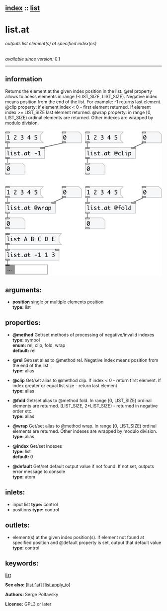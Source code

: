 [index](index.html) :: [list](category_list.html)
---

# list.at

###### outputs list element(s) at specified index(es)

*available since version:* 0.1

---


## information
Returns the element at the given index position in the list.
@rel property allows to acess elements in range (-LIST_SIZE, LIST_SIZE). Negative
            index means position from the end of the list. For example: -1 returns last
            element.
@clip property: if element index &lt; 0 - first element returned. If element index
            &gt;= LIST_SIZE last element returned.
@wrap property: in range [0, LIST_SIZE) ordinal elements are returned. Other
            indexes are wrapped by modulo division.



[![example](../examples/img/list.at.jpg)](../examples/pd/list.at.pd)



## arguments:

* **position**
single or multiple elements position<br>
__type:__ list<br>





## properties:

* **@method** 
Get/set methods of processing of negative/invalid indexes<br>
__type:__ symbol<br>
__enum:__ rel, clip, fold, wrap<br>
__default:__ rel<br>

* **@rel** 
Get/set alias to @method rel. Negative index means position from the end of the list<br>
__type:__ alias<br>

* **@clip** 
Get/set alias to @method clip. If index &lt; 0 - return first element. If index greater or
equal list size - return last element<br>
__type:__ alias<br>

* **@fold** 
Get/set alias to @method fold. In range [0, LIST_SIZE) ordinal elements are returned.
[LIST_SIZE, 2*LIST_SIZE) - returned in negative order etc.<br>
__type:__ alias<br>

* **@wrap** 
Get/set alias to @method wrap. In range [0, LIST_SIZE) ordinal elements are returned.
Other indexes are wrapped by modulo division.<br>
__type:__ alias<br>

* **@index** 
Get/set indexes<br>
__type:__ list<br>
__default:__ 0<br>

* **@default** 
Get/set default output value if not found. If not set, outputs error message to console<br>
__type:__ atom<br>



## inlets:

* input list 
__type:__ control<br>
* positions 
__type:__ control<br>



## outlets:

* element(s) at the given index position(s). If element not found at specified
            position and @default property is set, output that default value
__type:__ control<br>



## keywords:

[list](keywords/list.html)



**See also:**
[\[list.^at\]](list.%5Eat.html)
[\[list.apply_to\]](list.apply_to.html)




**Authors:** Serge Poltavsky




**License:** GPL3 or later






